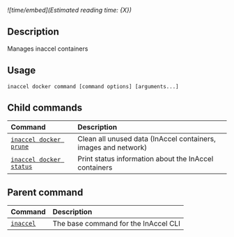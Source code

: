 *![time/embed](Estimated reading time: {X})*

## Description

Manages inaccel containers

## Usage

```text
inaccel docker command [command options] [arguments...]
```

## Child commands

| Command                                | Description                                                    |
| :------------------------------------- | :------------------------------------------------------------- |
| [` inaccel docker prune `](prune.md)   | Clean all unused data (InAccel containers, images and network) |
| [` inaccel docker status `](status.md) | Print status information about the InAccel containers          |

## Parent command

| Command                      | Description                          |
| :--------------------------- | :----------------------------------- |
| [` inaccel `](../command.md) | The base command for the InAccel CLI |
